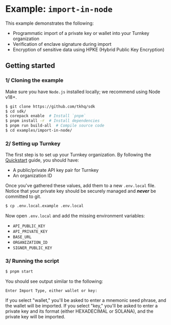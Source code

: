 # Example: `import-in-node`

This example demonstrates the following:

- Programmatic import of a private key or wallet into your Turnkey organization
- Verification of enclave signature during import
- Encryption of sensitive data using HPKE (Hybrid Public Key Encryption)

## Getting started

### 1/ Cloning the example

Make sure you have `Node.js` installed locally; we recommend using Node v18+.

```bash
$ git clone https://github.com/tkhq/sdk
$ cd sdk/
$ corepack enable  # Install `pnpm`
$ pnpm install -r  # Install dependencies
$ pnpm run build-all  # Compile source code
$ cd examples/import-in-node/
```

### 2/ Setting up Turnkey

The first step is to set up your Turnkey organization. By following the [Quickstart](https://docs.turnkey.com/getting-started/quickstart) guide, you should have:

- A public/private API key pair for Turnkey
- An organization ID

Once you've gathered these values, add them to a new `.env.local` file. Notice that your private key should be securely managed and **_never_** be committed to git.

```bash
$ cp .env.local.example .env.local
```

Now open `.env.local` and add the missing environment variables:

- `API_PUBLIC_KEY`
- `API_PRIVATE_KEY`
- `BASE_URL`
- `ORGANIZATION_ID`
- `SIGNER_PUBLIC_KEY`

### 3/ Running the script

```bash
$ pnpm start
```

You should see output similar to the following:

```
Enter Import Type, either wallet or key:
```

If you select "wallet," you'll be asked to enter a mnemonic seed phrase, and the wallet will be imported.
If you select "key," you'll be asked to enter a private key and its format (either HEXADECIMAL or SOLANA), and the private key will be imported.
